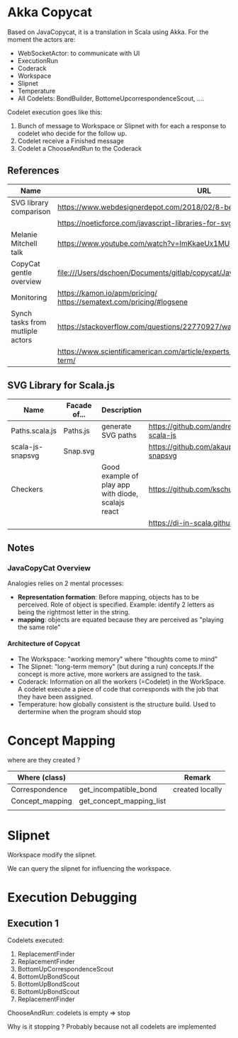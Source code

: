 # Akka Copycat

Based on JavaCopycat, it is a translation in Scala using Akka. For the moment the actors are:

- WebSocketActor: to communicate with UI
- ExecutionRun
- Coderack
- Workspace
- Slipnet
- Temperature
- All Codelets: BondBuilder, BottomeUpcorrespondenceScout, ....

Codelet execution goes like this:

1. Bunch of message to Workspace or Slipnet with for each a response to codelet who decide for the follow up.
2. Codelet receive a Finished message
3. Codelet a ChooseAndRun to the Coderack 

## References

| Name                             | URL                                                          |
| -------------------------------- | ------------------------------------------------------------ |
| SVG library comparison           | https://www.webdesignerdepot.com/2018/02/8-best-free-libraries-for-svg/ |
|                                  | https://noeticforce.com/javascript-libraries-for-svg-animation |
| Melanie Mitchell talk            | https://www.youtube.com/watch?v=ImKkaeUx1MU                  |
| CopyCat gentle overview          | [file:///Users/dschoen/Documents/gitlab/copycat/JavaCopyCat/doc/Tutorial/overvw.htm](file:///Users/dschoen/Documents/gitlab/copycat/JavaCopyCat/doc/Tutorial/overvw.htm) |
| Monitoring                       | https://kamon.io/apm/pricing/<br />https://sematext.com/pricing/#logsene |
| Synch tasks from mutliple actors | https://stackoverflow.com/questions/22770927/waiting-for-multiple-results-in-akka |
|                                  | https://www.scientificamerican.com/article/experts-short-term-memory-to-long-term/ |

## SVG Library for Scala.js

| Name             | Facade of... | Description                                        |                                                  |
| ---------------- | ------------ | -------------------------------------------------- | ------------------------------------------------ |
| Paths.scala.js   | Paths.js     | generate SVG paths                                 | https://github.com/andreaferretti/paths-scala-js |
| scala-js-snapsvg | Snap.svg     |                                                    | https://github.com/akauppi/scalajs-snapsvg       |
| Checkers         |              | Good example of play app with diode, scalajs react | https://github.com/kschuetz/checkers             |
|                  |              |                                                    | https://di-in-scala.github.io/                   |

## Notes

### JavaCopyCat Overview

Analogies relies on 2 mental processes:

- **Representation formation**: Before mapping, objects has to be perceived. Role of object is specified. Example: identify 2 letters as being the rightmost letter in the string.
- **mapping**: objects are equated because they are perceived as "playing the same role"

#### Architecture of Copycat

- The Workspace: "working memory" where "thoughts come to mind"
- The Slipnet: "long-term memory" (but during a run) concepts.If the concept is more active, more workers are assigned to the task.
- Coderack: Information on all the workers (=Codelet) in the WorkSpace. A codelet execute a piece of code that corresponds with the job that they have been assigned.
- Temperature: how globally consistent is the structure build. Used to dertermine when the program should stop 

# Concept Mapping

where are they created ?

| Where (class)   |                          | Remark          |
| --------------- | ------------------------ | --------------- |
| Correspondence  | get_incompatible_bond    | created locally |
| Concept_mapping | get_concept_mapping_list |                 |
|                 |                          |                 |

# Slipnet

Workspace modify the slipnet. 

We can query the slipnet for influencing the workspace.

# Execution Debugging

## Execution 1

Codelets executed:

1. ReplacementFinder
2. ReplacementFinder
3. BottomUpCorrespondenceScout
4. BottomUpBondScout
5. BottomUpBondScout
6. BottomUpBondScout
7. ReplacementFinder

ChooseAndRun: codelets is empty => stop

Why is it stopping ? Probably because not all codelets are implemented